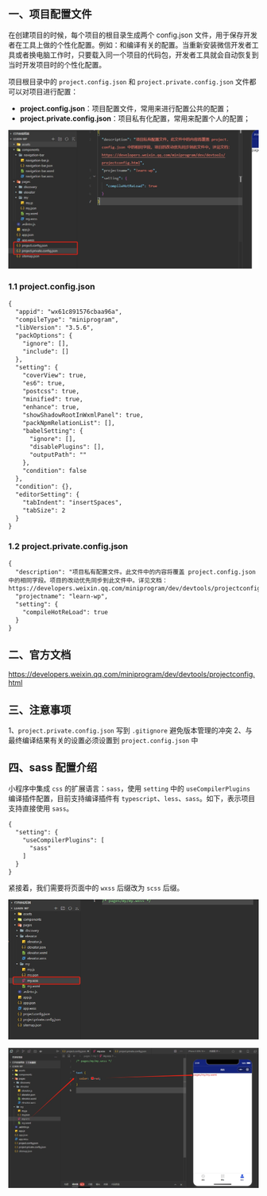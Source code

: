 ## 一、项目配置文件

在创建项目的时候，每个项目的根目录生成两个 config.json 文件，用于保存开发者在工具上做的个性化配置。例如：和编译有关的配置。当重新安装微信开发者工具或者换电脑工作时，只要载入同一个项目的代码包，开发者工具就会自动恢复到当时开发项目时的个性化配置。

项目根目录中的 `project.config.json` 和 `project.private.config.json` 文件都可以对项目进行配置：

- **project.config.json**：项目配置文件，常用来进行配置公共的配置；
- **project.private.config.json**：项目私有化配置，常用来配置个人的配置；

![mnp-16.png](./images/mnp-16.png)

### 1.1 project.config.json

```
{
  "appid": "wx61c891576cbaa96a",
  "compileType": "miniprogram",
  "libVersion": "3.5.6",
  "packOptions": {
    "ignore": [],
    "include": []
  },
  "setting": {
    "coverView": true,
    "es6": true,
    "postcss": true,
    "minified": true,
    "enhance": true,
    "showShadowRootInWxmlPanel": true,
    "packNpmRelationList": [],
    "babelSetting": {
      "ignore": [],
      "disablePlugins": [],
      "outputPath": ""
    },
    "condition": false
  },
  "condition": {},
  "editorSetting": {
    "tabIndent": "insertSpaces",
    "tabSize": 2
  }
}
```

### 1.2 project.private.config.json

```
{
  "description": "项目私有配置文件。此文件中的内容将覆盖 project.config.json 中的相同字段。项目的改动优先同步到此文件中。详见文档：https://developers.weixin.qq.com/miniprogram/dev/devtools/projectconfig.html",
  "projectname": "learn-wp",
  "setting": {
    "compileHotReLoad": true
  }
}
```

## 二、官方文档

https://developers.weixin.qq.com/miniprogram/dev/devtools/projectconfig.html


## 三、注意事项

1、`project.private.config.json` 写到 `.gitignore` 避免版本管理的冲突
2、与最终编译结果有关的设置必须设置到 `project.config.json` 中

## 四、sass 配置介绍

小程序中集成 `css` 的扩展语言：`sass`，使用 `setting` 中的 `useCompilerPlugins` 编译插件配置，目前支持编译插件有 `typescript`、`less`、`sass`。如下，表示项目支持直接使用 `sass`。

```
{
  "setting": {
    "useCompilerPlugins": [
      "sass"
    ]
  }
}
```

紧接着，我们需要将页面中的 `wxss` 后缀改为 `scss` 后缀。

![mnp-17.png](./images/mnp-17.png)


![mnp-18.png](./images/mnp-18.png)


